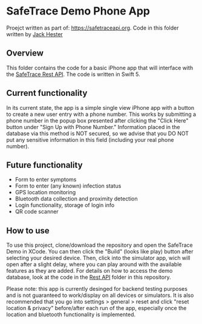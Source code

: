 # SafeTrace Demo Phone App

Proejct written as part of: <a href = "https://safetraceapi.org">https://safetraceapi.org</a>.  Code in this folder written by <a href="https://jackhester.com">Jack Hester</a>

## Overview

This folder contains the code for a basic iPhone app that will interface with the <a href="https://github.com/factn/safetraceapi/tree/master/RestAPI">SafeTrace Rest API</a>. The code is written in Swift 5.

## Current functionality

In its current state, the app is a simple single view iPhone app with a button to create a new user entry with a phone number. This works by submitting a phone number in the popup box presented after clicking the "Click Here" button under "Sign Up with Phone Number." Information placed in the database via this method is NOT secured, so we advise that you DO NOT put any sensitive information in this field (including your real phone number).

## Future functionality

<ul>
    <li>Form to enter symptoms</li>
    <li>Form to enter (any known) infection status</li>
    <li>GPS location monitoring</li>
    <li>Bluetooth data collection and proximity detection</li>
    <li>Login functionality, storage of login info</li>
    <li>QR code scanner</li>
</ul>

## How to use

To use this project, clone/download the repository and open the SafeTrace Demo in XCode. You can then click the "Build" (looks like play) button after selecting your desired device. Then, click into the simulator app, wich will open after a slight delay, where you can play around with the available features as they are added. For details on how to access the demo database, look at the code in the <a href="https://github.com/factn/safetraceapi/tree/master/RestAPI">Rest API</a> folder in this repository.

Please note: this app is currently desinged for backend testing purposes and is not guaranteed to work/display on all devices or simulators. It is also recommended that you go into settings > general > reset and click "reset location & privacy" before/after each run of the app, especially once the location and bluetooth functionality is implemented.
